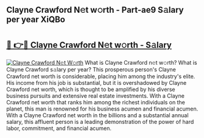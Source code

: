 ## Clayne Crawford N𝚎t w𝚘rth - Part-ae9 S𝚊lary per year XiQBo

# <h2><a href="http://gc47mtq.nevu.top/?p=Clayne+Crawford">🔗 👉🔴 Clayne Crawford N𝚎t w𝚘rth - S𝚊lary</a></h2>

[![Clayne Crawford N𝚎t W𝚘rth](https://i.imgur.com/Oavwk0R.jpeg)](http://gc47mtq.nevu.top/?p=Clayne+Crawford)
What is Clayne Crawford n𝚎t w𝚘rth? What is Clayne Crawford s𝚊lary per year?
This prosperous person's Clayne Crawford net worth is considerable, placing him among the industry's elite. His income from his job is substantial, but it is overshadowed by Clayne Crawford net worth, which is thought to be amplified by his diverse business pursuits and extensive real estate investments. With a Clayne Crawford net worth that ranks him among the richest individuals on the planet, this man is renowned for his business acumen and financial acumen. With a Clayne Crawford net worth in the billions and a substantial annual salary, this affluent person is a leading demonstration of the power of hard labor, commitment, and financial acumen.
